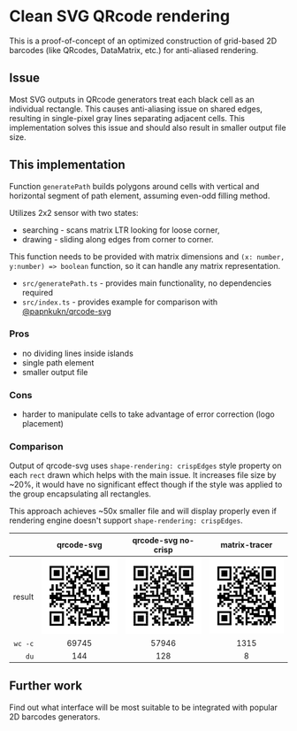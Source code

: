 # Clean SVG QRcode rendering

This is a proof-of-concept of an optimized construction of grid-based 2D
barcodes (like QRcodes, DataMatrix, etc.) for anti-aliased rendering.

## Issue

Most SVG outputs in QRcode generators treat each black cell as an individual
rectangle. This causes anti-aliasing issue on shared edges, resulting in
single-pixel gray lines separating adjacent cells. This implementation
solves this issue and should also result in smaller output file size.

## This implementation

Function `generatePath` builds polygons around cells with vertical and
horizontal segment of path element, assuming even-odd filling method.

Utilizes 2x2 sensor with two states:

- searching - scans matrix LTR looking for loose corner,
- drawing - sliding along edges from corner to corner.

This function needs to be provided with matrix dimensions and
`(x: number, y:number) => boolean` function, so it can handle any matrix
representation.

- `src/generatePath.ts` - provides main functionality, no dependencies required
- `src/index.ts` - provides example for comparison with
  [@papnkukn/qrcode-svg](https://github.com/papnkukn/qrcode-svg)

### Pros

- no dividing lines inside islands
- single path element
- smaller output file

### Cons

- harder to manipulate cells to take advantage of error correction (logo
  placement)

### Comparison

Output of qrcode-svg uses `shape-rendering: crispEdges` style property on each
`rect` drawn which helps with the main issue. It increases file size by ~20%, it
would have no significant effect though if the style was applied to the group
encapsulating all rectangles.

This approach achieves ~50x smaller file and will display properly even if
rendering engine doesn't support `shape-rendering: crispEdges`.

|         |       qrcode-svg        |   qrcode-svg no-crisp    |     matrix-tracer    |
| ------: | :---------------------: | :----------------------: | :------------------: |
|  result | ![](outputs/native.svg) | ![](outputs/noCrisp.svg) | ![](outputs/our.svg) |
| `wc -c` |          69745          |          57946           |         1315         |
|    `du` |           144           |           128            |          8           |

## Further work

Find out what interface will be most suitable to be integrated with popular 2D
barcodes generators.
